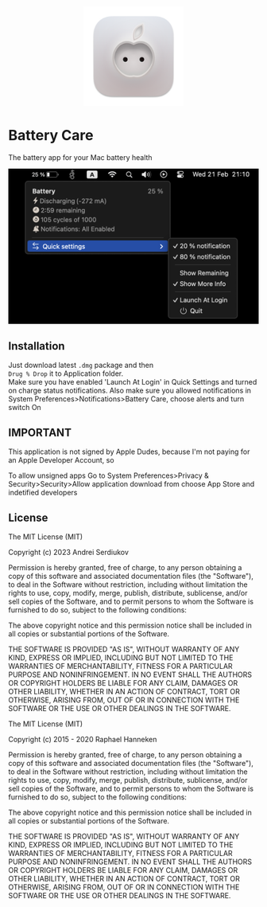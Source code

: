 <p align="center">
    <img src="https://github.com/serdukow/battery-care/blob/main/battery-care/Assets.xcassets/AppIcon.appiconset/icon-1024.png" alt="Logo" width="200">
</p>

# Battery Care
The battery app for your Mac battery health

![UI-1](https://github.com/serdukow/battery-care/blob/main/UI.png)

## Installation

Just download latest `.dmg`
 package and then \
  `Drug % Drop` it to Application folder.\
Make sure you have enabled 'Launch At Login' in Quick Settings and turned on charge status notifications. 
Also make sure you allowed notifications in System Preferences>Notifications>Battery Care, choose alerts and turn switch On

## IMPORTANT 

This application is not signed by Apple Dudes, because I'm not paying for an Apple Developer Account, so

To allow unsigned apps Go to System Preferences>Privacy & Security>Security>Allow application download from choose App Store and indetified developers
    
## License

The MIT License (MIT)

Copyright (c) 2023 Andrei Serdiukov

Permission is hereby granted, free of charge, to any person obtaining a copy of this software and associated documentation files (the "Software"), to deal in the Software without restriction, including without limitation the rights to use, copy, modify, merge, publish, distribute, sublicense, and/or sell copies of the Software, and to permit persons to whom the Software is furnished to do so, subject to the following conditions:

The above copyright notice and this permission notice shall be included in all copies or substantial portions of the Software.

THE SOFTWARE IS PROVIDED "AS IS", WITHOUT WARRANTY OF ANY KIND, EXPRESS OR IMPLIED, INCLUDING BUT NOT LIMITED TO THE WARRANTIES OF MERCHANTABILITY, FITNESS FOR A PARTICULAR PURPOSE AND NONINFRINGEMENT. IN NO EVENT SHALL THE AUTHORS OR COPYRIGHT HOLDERS BE LIABLE FOR ANY CLAIM, DAMAGES OR OTHER LIABILITY, WHETHER IN AN ACTION OF CONTRACT, TORT OR OTHERWISE, ARISING FROM, OUT OF OR IN CONNECTION WITH THE SOFTWARE OR THE USE OR OTHER DEALINGS IN THE SOFTWARE.

The MIT License (MIT)

Copyright (c) 2015 - 2020 Raphael Hanneken

Permission is hereby granted, free of charge, to any person obtaining a copy of this software and associated documentation files (the "Software"), to deal in the Software without restriction, including without limitation the rights to use, copy, modify, merge, publish, distribute, sublicense, and/or sell copies of the Software, and to permit persons to whom the Software is furnished to do so, subject to the following conditions:

The above copyright notice and this permission notice shall be included in all copies or substantial portions of the Software.

THE SOFTWARE IS PROVIDED "AS IS", WITHOUT WARRANTY OF ANY KIND, EXPRESS OR IMPLIED, INCLUDING BUT NOT LIMITED TO THE WARRANTIES OF MERCHANTABILITY, FITNESS FOR A PARTICULAR PURPOSE AND NONINFRINGEMENT. IN NO EVENT SHALL THE AUTHORS OR COPYRIGHT HOLDERS BE LIABLE FOR ANY CLAIM, DAMAGES OR OTHER LIABILITY, WHETHER IN AN ACTION OF CONTRACT, TORT OR OTHERWISE, ARISING FROM, OUT OF OR IN CONNECTION WITH THE SOFTWARE OR THE USE OR OTHER DEALINGS IN THE SOFTWARE.
